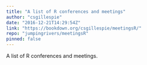 ```yaml
---
title: "A list of R conferences and meetings"
author: "csgillespie"
date: "2016-12-21T14:29:54Z"
link: "https://bookdown.org/csgillespie/meetingsR/"
repo: "jumpingrivers/meetingsR"
pinned: false
---
```


A list of R conferences and meetings.
